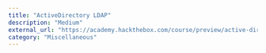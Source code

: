 ```yaml
---
title: "ActiveDirectory LDAP"
description: "Medium"
external_url: "https://academy.hackthebox.com/course/preview/active-directory-ldap"
category: "Miscellaneous"
---
```

